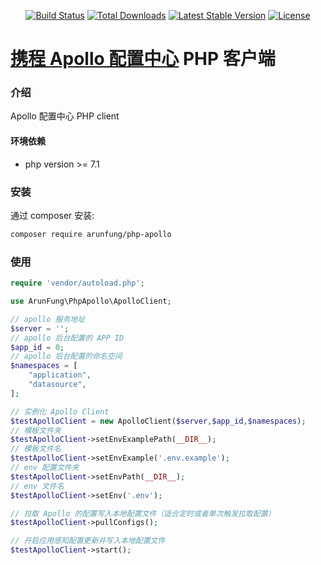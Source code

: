 <p align="center">
<a href="https://travis-ci.com/arunfung/php-apollo"><img src="https://travis-ci.com/arunfung/php-apollo.svg?branch=master" alt="Build Status"></a>
<a href="https://packagist.org/packages/arunfung/php-apollo"><img src="https://poser.pugx.org/arunfung/php-apollo/downloads" alt="Total Downloads"></a>
<a href="https://packagist.org/packages/arunfung/php-apollo"><img src="https://poser.pugx.org/arunfung/php-apollo/v/stable" alt="Latest Stable Version"></a>
<a href="https://packagist.org/packages/arunfung/php-apollo"><img src="https://poser.pugx.org/arunfung/php-apollo/license" alt="License"></a>
</p>

# [携程 Apollo 配置中心](https://github.com/ctripcorp/apollo) PHP 客户端

### 介绍
Apollo 配置中心 PHP client

#### 环境依赖

- php version >= 7.1

### 安装

通过 composer 安装:

``` bash
composer require arunfung/php-apollo
```

### 使用

```php
require 'vendor/autoload.php';

use ArunFung\PhpApollo\ApolloClient;

// apollo 服务地址
$server = '';
// apollo 后台配置的 APP ID
$app_id = 0;
// apollo 后台配置的命名空间
$namespaces = [
    "application",
    "datasource",
];

// 实例化 Apollo Client
$testApolloClient = new ApolloClient($server,$app_id,$namespaces);
// 模板文件夹
$testApolloClient->setEnvExamplePath(__DIR__);
// 模板文件名
$testApolloClient->setEnvExample('.env.example');
// env 配置文件夹
$testApolloClient->setEnvPath(__DIR__);
// env 文件名
$testApolloClient->setEnv('.env');

// 拉取 Apollo 的配置写入本地配置文件（适合定时或者单次触发拉取配置）
$testApolloClient->pullConfigs();

// 开启应用感知配置更新并写入本地配置文件
$testApolloClient->start();
```
